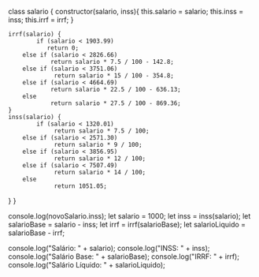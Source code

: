 class salario {
    constructor(salario, inss){
      this.salario = salario;
      this.inss = inss;
      this.irrf = irrf;
      }

    irrf(salario) {
            if (salario < 1903.99)
               return 0;
        else if (salario < 2826.66)
                return salario * 7.5 / 100 - 142.8;
        else if (salario < 3751.06)
                 return salario * 15 / 100 - 354.8;
        else if (salario < 4664.69)
                return salario * 22.5 / 100 - 636.13;
        else
                return salario * 27.5 / 100 - 869.36;
    }
    inss(salario) {
            if (salario < 1320.01)
                 return salario * 7.5 / 100;
        else if (salario < 2571.30)
                 return salario * 9 / 100;
        else if (salario < 3856.95)
                 return salario * 12 / 100;
        else if (salario < 7507.49)
                 return salario * 14 / 100;
        else
                 return 1051.05;
                 
}
}

  console.log(novoSalario.inss);
let salario = 1000;
let inss = inss(salario);
let salarioBase = salario - inss;
let irrf = irrf(salarioBase);
let salarioLiquido = salarioBase - irrf;


console.log("Salário: " + salario);
console.log("INSS: " + inss);
console.log("Salário Base: " + salarioBase);
console.log("IRRF: " + irrf);
console.log("Salário Líquido: " + salarioLiquido);
